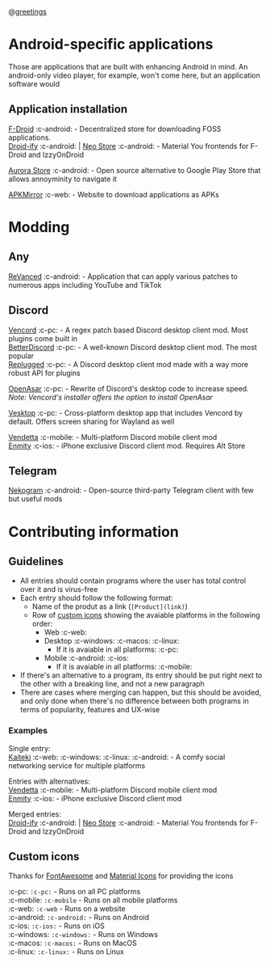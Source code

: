 @[greetings](e)

# Android-specific applications
Those are applications that are built with enhancing Android in mind. An android-only video player, for example, won't come here, but an application software would

## Application installation

[F-Droid](https://f-droid.org/) :c-android: - Decentralized store for downloading FOSS applications.  
[Droid-ify](https://droidify.eu.org/) :c-android: | [Neo Store](https://github.com/NeoApplications/Neo-Store) :c-android: - Material You frontends for F-Droid and IzzyOnDroid

[Aurora Store](https://gitlab.com/AuroraOSS/AuroraStore) :c-android: - Open source alternative to Google Play Store that allows annoyminity to navigate it 

[APKMirror](https://apkmirror.com) :c-web: - Website to download applications as APKs

# Modding
## Any

[ReVanced](https://revanced.app) :c-android: - Application that can apply various patches to numerous apps including YouTube and TikTok

## Discord
[Vencord](https://vencord.dev/) :c-pc: - A regex patch based Discord desktop client mod. Most plugins come built in  
[BetterDiscord](https://betterdiscord.app/) :c-pc: - A well-known Discord desktop client mod. The most popular  
[Replugged](https://replugged.dev/) :c-pc: - A Discord desktop client mod made with a way more robust API for plugins

[OpenAsar](https://replugged.dev/) :c-pc: - Rewrite of Discord's desktop code to increase speed. *Note: Vencord's installer offers the option to install OpenAsar*

[Vesktop](https://github.com/Vencord/Vesktop) :c-pc: - Cross-platform desktop app that includes Vencord by default. Offers screen sharing for Wayland as well

[Vendetta](https://github.com/vendetta-mod/Vendetta) :c-mobile: - Multi-platform Discord mobile client mod  
[Enmity](https://enmity.app/) :c-ios: - iPhone exclusive Discord client mod. Requires Alt Store

## Telegram

[Nekogram](https://nekogram.app/) :c-android: - Open-source third-party Telegram client with few but useful mods


# Contributing information
## Guidelines
- All entries should contain programs where the user has total control over it and is virus-free
- Each entry should follow the following format:
    - Name of the produt as a link (`[Product](link)`)
    - Row of [custom icons](#custom-icons) showing the avaiable platforms in the following order:
        - Web :c-web:
        - Desktop :c-windows: :c-macos: :c-linux:
            - If it is avaiable in all platforms: :c-pc:
        - Mobile :c-android: :c-ios:
            - If it is avaiable in all platforms: :c-mobile:
- If there's an alternative to a program, its entry should be put right next to the other with a breaking line, and not a new paragraph
- There are cases where merging can happen, but this should be avoided, and only done when there's no difference between both programs in terms of popularity, features and UX-wise

### Examples
Single entry:  
[Kaiteki](https://kaiteki.app) :c-web: :c-windows: :c-linux: :c-android: - A comfy social networking service for multiple platforms

Entries with alternatives:  
[Vendetta](https://github.com/vendetta-mod/Vendetta) :c-mobile: - Multi-platform Discord mobile client mod  
[Enmity](https://enmity.app/) :c-ios: - iPhone exclusive Discord client mod

Merged entries:  
[Droid-ify](https://droidify.eu.org/) :c-android: | [Neo Store](https://github.com/NeoApplications/Neo-Store) :c-android: - Material You frontends for F-Droid and IzzyOnDroid

## Custom icons
Thanks for [FontAwesome](https://fontawesome.com/) and [Material Icons](https://fonts.google.com/icons) for providing the icons

:c-pc: `:c-pc:` - Runs on all PC platforms  
:c-mobile: `:c-mobile` - Runs on all mobile platforms  
:c-web: `:c-web` - Runs on a website  
:c-android: `:c-android:` - Runs on Android  
:c-ios: `:c-ios:` - Runs on iOS  
:c-windows: `:c-windows:` - Runs on Windows  
:c-macos: `:c-macos:` - Runs on MacOS  
:c-linux: `:c-linux:` - Runs on Linux  